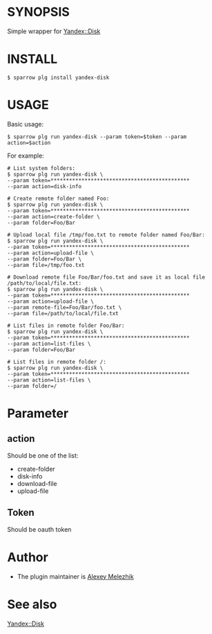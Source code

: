 # SYNOPSIS

Simple wrapper for [Yandex::Disk](https://metacpan.org/pod/Yandex::Disk)


# INSTALL

    $ sparrow plg install yandex-disk

# USAGE

Basic usage:

    $ sparrow plg run yandex-disk --param token=$token --param action=$action

For example:

    # List system folders:
    $ sparrow plg run yandex-disk \
    --param token=********************************************* 
    --param action=disk-info 

    # Create remote folder named Foo:
    $ sparrow plg run yandex-disk \
    --param token=********************************************* 
    --param action=create-folder \
    --param folder=Foo/Bar

    # Upload local file /tmp/foo.txt to remote folder named Foo/Bar:
    $ sparrow plg run yandex-disk \
    --param token=********************************************* 
    --param action=upload-file \
    --param folder=Foo/Bar \
    --param file=/tmp/foo.txt

    # Download remote file Foo/Bar/foo.txt and save it as local file /path/to/local/file.txt:
    $ sparrow plg run yandex-disk \
    --param token=********************************************* 
    --param action=upload-file \
    --param remote-file=Foo/Bar/foo.txt \
    --param file=/path/to/local/file.txt

    # List files in remote folder Foo/Bar:
    $ sparrow plg run yandex-disk \
    --param token=********************************************* 
    --param action=list-files \
    --param folder=Foo/Bar

    # List files in remote folder /:
    $ sparrow plg run yandex-disk \
    --param token=********************************************* 
    --param action=list-files \
    --param folder=/

# Parameter

## action

Should be one of the list:

- create-folder
- disk-info
- download-file
- upload-file


## Token

Should be oauth token

# Author

* The plugin maintainer is [Alexey Melezhik](https://github.com/melezhik/)

# See also

[Yandex::Disk](https://metacpan.org/pod/Yandex::Disk)



